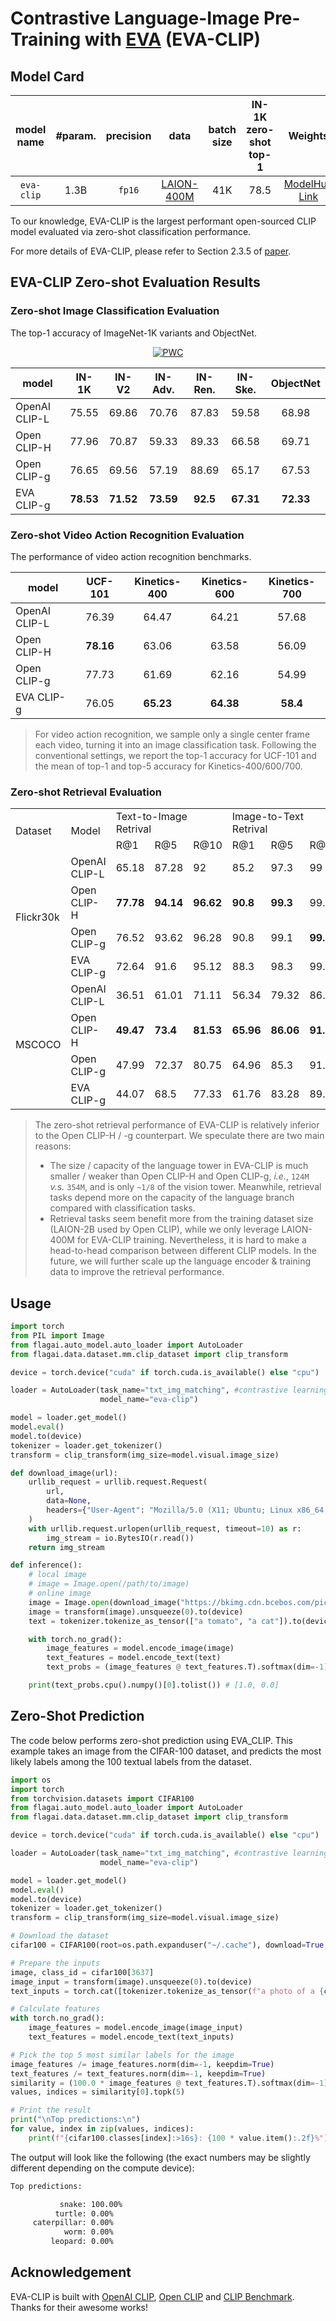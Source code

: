 # Contrastive Language-Image Pre-Training with [EVA](https://github.com/baaivision/EVA) (EVA-CLIP)

## Model Card

| model name | #param. | precision | data  |  batch size | IN-1K zero-shot top-1 | Weights |
|:-----------:|:------:|:------:|:------:|:------:|:------:|:------:|
| `eva-clip` | 1.3B | `fp16` | [LAION-400M](https://laion.ai/laion-400-open-dataset/) | 41K | 78.5 | [ModelHub Link](https://model.baai.ac.cn/model-detail/100080) |


To our knowledge, EVA-CLIP is the largest performant open-sourced CLIP model evaluated via zero-shot classification performance.

For more details of EVA-CLIP, please refer to Section 2.3.5 of [paper](https://arxiv.org/pdf/2211.07636.pdf).

## EVA-CLIP Zero-shot Evaluation Results

### Zero-shot Image Classification Evaluation

The top-1 accuracy of ImageNet-1K variants and ObjectNet.

<div align="center">

[![PWC](https://img.shields.io/endpoint.svg?url=https://paperswithcode.com/badge/eva-exploring-the-limits-of-masked-visual/self-supervised-image-classification-with)](https://paperswithcode.com/sota/self-supervised-image-classification-with?p=eva-exploring-the-limits-of-masked-visual) 

| model | IN-1K | IN-V2 |  IN-Adv. | IN-Ren. |IN-Ske. | ObjectNet |
|-------|:-----:|:-----:|:----:| :------:|:-------:|:---------:|
| OpenAI CLIP-L | 75.55 | 69.86 | 70.76 | 87.83 | 59.58 | 68.98 |
| Open CLIP-H | 77.96 | 70.87 | 59.33 | 89.33 | 66.58 | 69.71 |
| Open CLIP-g | 76.65 | 69.56 | 57.19 | 88.69 | 65.17 | 67.53 |
| EVA CLIP-g | **78.53** | **71.52** | **73.59** | **92.5** | **67.31** | **72.33** |
 
</div>

### Zero-shot Video Action Recognition Evaluation

The performance of video action recognition benchmarks.

<div align="center">

| model | UCF-101 | Kinetics-400 | Kinetics-600 | Kinetics-700 |
|-------|:-----:|:-----:|:----:| :----:|
| OpenAI CLIP-L | 76.39 | 64.47 | 64.21 | 57.68 |
| Open CLIP-H   | **78.16** | 63.06 | 63.58 | 56.09 |
| Open CLIP-g   | 77.73 | 61.69 | 62.16 | 54.99 |
| EVA CLIP-g    | 76.05 | **65.23** | **64.38** | **58.4** |

</div>


> For video action recognition, we sample only a single center frame each video, turning it into an image classification task.
> Following the conventional settings, we report the top-1 accuracy for UCF-101 and the mean of top-1 and top-5 accuracy for Kinetics-400/600/700.

### Zero-shot Retrieval Evaluation

<div align="center">

<table>
   <tr>
      <td rowspan=2>Dataset</td>
      <td rowspan=2>Model</td>
      <td colspan=3>Text-to-Image Retrival</td>
      <td colspan=3>Image-to-Text Retrival</td>
   </tr>
   <tr>
      <td>R@1</td>
      <td>R@5</td>
      <td>R@10</td>
      <td>R@1</td>
      <td>R@5</td>
      <td>R@10</td>
   </tr>
   <tr>
      <td rowspan=4>Flickr30k</td>
      <td>OpenAI CLIP-L</td>
      <td>65.18 </td>
      <td>87.28 </td>
      <td>92 </td>
      <td>85.2 </td>
      <td>97.3 </td>
      <td>99 </td>
   </tr>
   <tr>
      <td>Open CLIP-H</td>
      <td><b>77.78</b></td>
      <td><b>94.14</b></td>
      <td><b>96.62</b></td>
      <td><b>90.8</b></td>
      <td><b>99.3</b></td>
      <td>99.7</td>
   </tr>
   <tr>
      <td>Open CLIP-g</td>
      <td>76.52 </td>
      <td>93.62 </td>
      <td>96.28 </td>
      <td>90.8 </td>
      <td>99.1 </td>
      <td><b>99.8</b></td>
   </tr>
   <tr>
      <td>EVA CLIP-g</td>
      <td>72.64 </td>
      <td>91.6 </td>
      <td>95.12 </td>
      <td>88.3 </td>
      <td>98.3 </td>
      <td>99.3 </td>
   </tr>
   <tr>
      <td rowspan=4>MSCOCO</td>
      <td>OpenAI CLIP-L</td>
      <td>36.51 </td>
      <td>61.01 </td>
      <td>71.11 </td>
      <td>56.34 </td>
      <td>79.32 </td>
      <td>86.66 </td>
   </tr>
   <tr>
      <td>Open CLIP-H</td>
      <td><b>49.47</b></td>
      <td><b>73.4</b></td>
      <td><b>81.53</b></td>
      <td><b>65.96</b></td>
      <td><b>86.06</b></td>
      <td><b>91.9</b></td>
   </tr>
   <tr>
      <td>Open CLIP-g</td>
      <td>47.99 </td>
      <td>72.37 </td>
      <td>80.75 </td>
      <td>64.96 </td>
      <td>85.3 </td>
      <td>91.46 </td>
   </tr>
   <tr>
      <td>EVA CLIP-g</td>
      <td>44.07 </td>
      <td>68.5 </td>
      <td>77.33 </td>
      <td>61.76 </td>
      <td>83.28 </td>
      <td>89.96 </td>
   </tr>
</table>

</div>

> The zero-shot retrieval performance of EVA-CLIP is relatively inferior to the Open CLIP-H / -g counterpart. We speculate there are two main reasons: 
> - The size / capacity of the language tower in EVA-CLIP is much smaller / weaker than Open CLIP-H and Open CLIP-g, *i.e.*, `124M` *v.s.* `354M`, and is only `~1/8` of the vision tower. Meanwhile, retrieval tasks depend more on the capacity of the language branch compared with classification tasks.
> - Retrieval tasks seem benefit more from the training dataset size (LAION-2B used by Open CLIP), while we only leverage LAION-400M for EVA-CLIP training. 
> Nevertheless, it is hard to make a head-to-head comparison between different CLIP models. In the future, we will further scale up the language encoder & training data to improve the retrieval performance.

## Usage

```python
import torch
from PIL import Image
from flagai.auto_model.auto_loader import AutoLoader
from flagai.data.dataset.mm.clip_dataset import clip_transform

device = torch.device("cuda" if torch.cuda.is_available() else "cpu")

loader = AutoLoader(task_name="txt_img_matching", #contrastive learning
                    model_name="eva-clip")

model = loader.get_model()
model.eval()
model.to(device)
tokenizer = loader.get_tokenizer()
transform = clip_transform(img_size=model.visual.image_size)

def download_image(url):
    urllib_request = urllib.request.Request(
        url,
        data=None,
        headers={"User-Agent": "Mozilla/5.0 (X11; Ubuntu; Linux x86_64; rv:72.0) Gecko/20100101 Firefox/72.0"},
    )
    with urllib.request.urlopen(urllib_request, timeout=10) as r:
        img_stream = io.BytesIO(r.read())
    return img_stream

def inference():
    # local image
    # image = Image.open(/path/to/image)
    # online image
    image = Image.open(download_image("https://bkimg.cdn.bcebos.com/pic/4610b912c8fcc3ce2d02315d9d45d688d53f209a?x-bce-process=image/watermark,image_d2F0ZXIvYmFpa2UxMTY=,g_7,xp_5,yp_5"))
    image = transform(image).unsqueeze(0).to(device)
    text = tokenizer.tokenize_as_tensor(["a tomato", "a cat"]).to(device)

    with torch.no_grad():
        image_features = model.encode_image(image)
        text_features = model.encode_text(text)
        text_probs = (image_features @ text_features.T).softmax(dim=-1)

    print(text_probs.cpu().numpy()[0].tolist()) # [1.0, 0.0]
```

## Zero-Shot Prediction
The code below performs zero-shot prediction using EVA_CLIP. This example takes an image from the CIFAR-100 dataset, and predicts the most likely labels among the 100 textual labels from the dataset.

```python
import os
import torch
from torchvision.datasets import CIFAR100
from flagai.auto_model.auto_loader import AutoLoader
from flagai.data.dataset.mm.clip_dataset import clip_transform

device = torch.device("cuda" if torch.cuda.is_available() else "cpu")

loader = AutoLoader(task_name="txt_img_matching", #contrastive learning
                    model_name="eva-clip")

model = loader.get_model()
model.eval()
model.to(device)
tokenizer = loader.get_tokenizer()
transform = clip_transform(img_size=model.visual.image_size)

# Download the dataset
cifar100 = CIFAR100(root=os.path.expanduser("~/.cache"), download=True, train=False)

# Prepare the inputs
image, class_id = cifar100[3637]
image_input = transform(image).unsqueeze(0).to(device)
text_inputs = torch.cat([tokenizer.tokenize_as_tensor(f"a photo of a {c}") for c in cifar100.classes]).to(device)

# Calculate features
with torch.no_grad():
    image_features = model.encode_image(image_input)
    text_features = model.encode_text(text_inputs)

# Pick the top 5 most similar labels for the image
image_features /= image_features.norm(dim=-1, keepdim=True)
text_features /= text_features.norm(dim=-1, keepdim=True)
similarity = (100.0 * image_features @ text_features.T).softmax(dim=-1)
values, indices = similarity[0].topk(5)

# Print the result
print("\nTop predictions:\n")
for value, index in zip(values, indices):
    print(f"{cifar100.classes[index]:>16s}: {100 * value.item():.2f}%")

```
The output will look like the following (the exact numbers may be slightly different depending on the compute device):
```bash
Top predictions:

           snake: 100.00%
          turtle: 0.00%
     caterpillar: 0.00%
            worm: 0.00%
         leopard: 0.00%
```

## Acknowledgement

EVA-CLIP is built with [OpenAI CLIP](https://github.com/openai/CLIP), [Open CLIP](https://github.com/mlfoundations/open_clip) and [CLIP Benchmark](https://github.com/LAION-AI/CLIP_benchmark).
Thanks for their awesome works!
